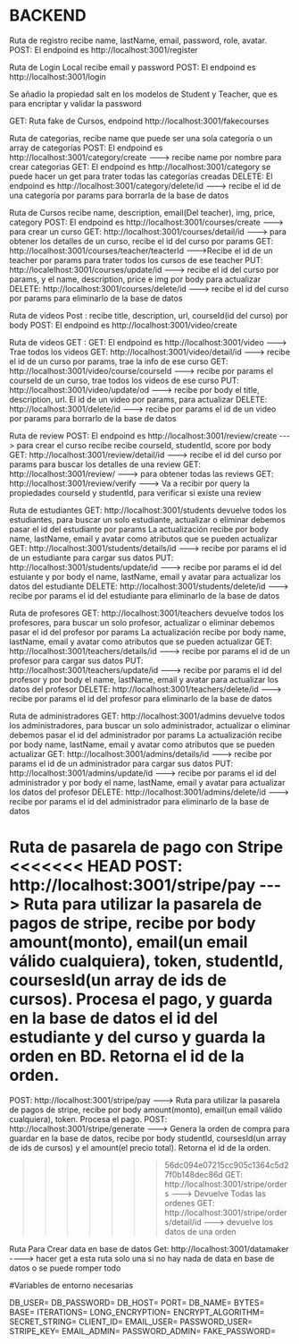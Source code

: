 # BACKEND

Ruta de registro recibe  name, lastName, email, password, role, avatar.
POST: El endpoind es http://localhost:3001/register

Ruta de Login Local recibe email y password
POST: El endpoind es http://localhost:3001/login

Se añadio la propiedad salt en los modelos de Student y Teacher, que es para encriptar y validar la password

GET: Ruta fake de Cursos, endpoind http://localhost:3001/fakecourses

Ruta de categorias, recibe name que puede ser una sola categoría o un array de categorías
POST: El endpoind es http://localhost:3001/category/create ---> recibe name por nombre para crear categorias
GET: El endpoind es http://localhost:3001/category se puede hacer un get para trater todas las categorías creadas
DELETE: El endpoind es http://localhost:3001/category/delete/id ---> recibe el id de una categoría por params para borrarla de la base de datos

Ruta de Cursos recibe name, description, email(Del teacher), img, price, category
POST: El endpoind es http://localhost:3001/courses/create ---> para crear un curso
GET: http://localhost:3001/courses/detail/id ---> para obtener los detalles de un curso, recibe el id del curso por params
GET: http://localhost:3001/courses/teacher/teacterId --->Recibe el id de un teacher por params para trater todos los cursos de ese teacher
PUT: http://localelhost:3001/courses/update/id ---> recibe el id del curso por params, y el name, description, price e img por body para actualizar
DELETE: http://localhost:3001/courses/delete/id ---> recibe el id del curso por params para eliminarlo de la base de datos

Ruta de videos  Post : recibe title, description, url, courseId(id del curso) por body
POST: El endpoind es http://localhost:3001/video/create

Ruta de videos GET :
GET: El endpoind es http://localhost:3001/video ---> Trae todos los videos
GET: http://localhost:3001/video/detail/id ---> recibe el id de un curso por params, trae la info de ese curso
GET: http://localhost:3001/video/course/courseId ---> recibe por params el courseId de un curso, trae todos los videos de ese curso
PUT: http://localhost:3001/video/update/od ---> recibe por body el title, description, url. El id de un video por params, para actualizar
DELETE: http://localhost:3001/delete/id ---> recibe por params el id de un video por params para borrarlo de la base de datos

Ruta de review
POST: El endpoind es http://localhost:3001/review/create ---> para crear el curso recibe recibe courseId, studentId, score por body
GET: http://localhost:3001/review/detail/id ---> recibe el id del curso por params para buscar los detalles de una review
GET: http://localhost:3001/review/ ---> para obtener todas las reviews
GET: http://localhost:3001/review/verify ---> Va a recibir por query la propiedades courseId y studentId, para verificar si existe una review


Ruta de estudiantes
GET: http://localhost:3001/students devuelve todos los estudiantes, para buscar un solo estudiante, actualizar o eliminar debemos pasar el id del estudiante por params
La actualización recibe por body name, lastName, email y avatar como atributos que se pueden actualizar
GET: http://localhost:3001/students/details/id ---> recibe por params  el id de un estudiante para cargar sus datos
PUT: http://localhost:3001/students/update/id ---> recibe por params el id del estuiante y por body el name, lastName, email y avatar para actualizar los datos del estudiante
DELETE: http://localhost:3001/students/delete/id ---> recibe por params el id del estudiante para eliminarlo de la base de datos


Ruta de profesores
GET: http://localhost:3001/teachers devuelve todos los profesores, para buscar un solo profesor, actualizar o eliminar debemos pasar el id del profesor por params
La actualización recibe por body name, lastName, email y avatar como atributos que se pueden actualizar
GET: http://localhost:3001/teachers/details/id ---> recibe por params  el id de un profesor para cargar sus datos
PUT: http://localhost:3001/teachers/update/id ---> recibe por params el id del profesor y por body el name, lastName, email y avatar para actualizar los datos del profesor
DELETE: http://localhost:3001/teachers/delete/id ---> recibe por params el id del profesor para eliminarlo de la base de datos

Ruta de administradores
GET: http://localhost:3001/admins devuelve todos los administradores, para buscar un solo administrador, actualizar o eliminar debemos pasar el id del administrador por params
La actualización recibe por body name, lastName, email y avatar como atributos que se pueden actualizar
GET: http://localhost:3001/admins/details/id ---> recibe por params  el id de un administrador para cargar sus datos
PUT: http://localhost:3001/admins/update/id ---> recibe por params el id del administrador y por body el name, lastName, email y avatar para actualizar los datos del profesor
DELETE: http://localhost:3001/admins/delete/id ---> recibe por params el id del administrador para eliminarlo de la base de datos

Ruta de pasarela de pago con Stripe
<<<<<<< HEAD
POST: http://localhost:3001/stripe/pay ---> Ruta para utilizar la pasarela de pagos de stripe, recibe por body amount(monto), email(un email válido cualquiera), token, studentId, coursesId(un array de ids de cursos). Procesa el pago, y guarda en la base de datos el id del estudiante y del curso y guarda la orden en BD. Retorna el id de la orden.
=======
POST: http://localhost:3001/stripe/pay ---> Ruta para utilizar la pasarela de pagos de stripe, recibe por body amount(monto), email(un email válido cualquiera), token. Procesa el pago.
POST: http://localhost:3001/stripe/generate ---> Genera la orden de compra para guardar en la base de datos, recibe por body studentId, coursesId(un array de ids de cursos) y el amount(el precio total). Retorna el id de la orden.
>>>>>>> 56dc094e07215cc905c1364c5d27f0b148dec86d
GET: http://localhost:3001/stripe/orders ---> Devuelve Todas las ordenes
GET: http://localhost:3001/stripe/orders/detail/id ---> devuelve los datos de una orden

Ruta Para Crear data en base de datos
Get: http://localhost:3001/datamaker ----> hacer get a esta ruta solo una si no hay nada de data en base de datos o se puede romper todo

#Variables de entorno necesarias

DB_USER=
DB_PASSWORD=
DB_HOST=
PORT=
DB_NAME=
BYTES=
BASE=
ITERATIONS=
LONG_ENCRYPTION=
ENCRYPT_ALGORITHM=
SECRET_STRING=
CLIENT_ID=
EMAIL_USER=
PASSWORD_USER=
STRIPE_KEY=
EMAIL_ADMIN=
PASSWORD_ADMIN=
FAKE_PASSWORD=